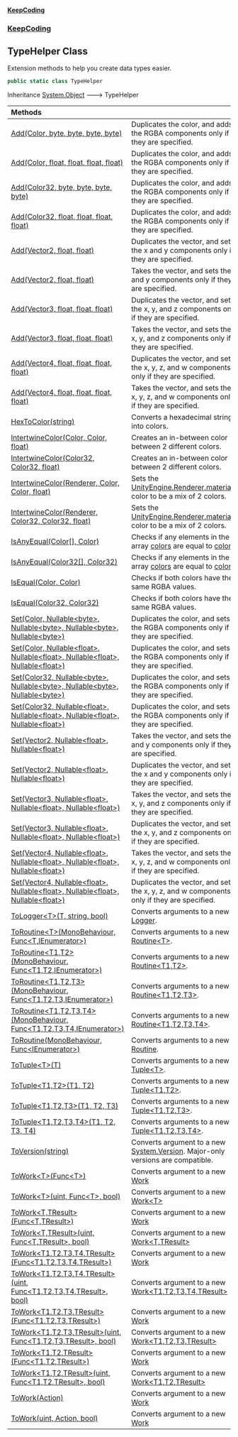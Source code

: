 #### [KeepCoding](index.md 'index')
### [KeepCoding](KeepCoding.md 'KeepCoding')
## TypeHelper Class
Extension methods to help you create data types easier.  
```csharp
public static class TypeHelper
```

Inheritance [System.Object](https://docs.microsoft.com/en-us/dotnet/api/System.Object 'System.Object') &#129106; TypeHelper  

| Methods | |
| :--- | :--- |
| [Add(Color, byte, byte, byte, byte)](TypeHelper_Add_TM0V2_i603FiH0EJj6MjiQ.md 'KeepCoding.TypeHelper.Add(Color, byte, byte, byte, byte)') | Duplicates the color, and adds the RGBA components only if they are specified.<br/> |
| [Add(Color, float, float, float, float)](TypeHelper_Add_PiZ19Q07toZi09TDfoLvRg.md 'KeepCoding.TypeHelper.Add(Color, float, float, float, float)') | Duplicates the color, and adds the RGBA components only if they are specified.<br/> |
| [Add(Color32, byte, byte, byte, byte)](TypeHelper_Add_P6Up9sy93cqI1dIJGEqerw.md 'KeepCoding.TypeHelper.Add(Color32, byte, byte, byte, byte)') | Duplicates the color, and adds the RGBA components only if they are specified.<br/> |
| [Add(Color32, float, float, float, float)](TypeHelper_Add_VSSbGyoNmyYc3c7Z5yZ37g.md 'KeepCoding.TypeHelper.Add(Color32, float, float, float, float)') | Duplicates the color, and adds the RGBA components only if they are specified.<br/> |
| [Add(Vector2, float, float)](TypeHelper_Add_8A_lMMrfMiVjwI_P55G_kg.md 'KeepCoding.TypeHelper.Add(Vector2, float, float)') | Duplicates the vector, and sets the x and y components only if they are specified.<br/> |
| [Add(Vector2, float, float)](TypeHelper_Add_8A_lMMrfMiVjwI_P55G_kg.md 'KeepCoding.TypeHelper.Add(Vector2, float, float)') | Takes the vector, and sets the x and y components only if they are specified.<br/> |
| [Add(Vector3, float, float, float)](TypeHelper_Add_XTLlzU0nnwOVgeCC_GFJfw.md 'KeepCoding.TypeHelper.Add(Vector3, float, float, float)') | Duplicates the vector, and sets the x, y, and z components only if they are specified.<br/> |
| [Add(Vector3, float, float, float)](TypeHelper_Add_XTLlzU0nnwOVgeCC_GFJfw.md 'KeepCoding.TypeHelper.Add(Vector3, float, float, float)') | Takes the vector, and sets the x, y, and z components only if they are specified.<br/> |
| [Add(Vector4, float, float, float, float)](TypeHelper_Add_BAd630En2FTLKViHv7TPWQ.md 'KeepCoding.TypeHelper.Add(Vector4, float, float, float, float)') | Duplicates the vector, and sets the x, y, z, and w components only if they are specified.<br/> |
| [Add(Vector4, float, float, float, float)](TypeHelper_Add_BAd630En2FTLKViHv7TPWQ.md 'KeepCoding.TypeHelper.Add(Vector4, float, float, float, float)') | Takes the vector, and sets the x, y, z, and w components only if they are specified.<br/> |
| [HexToColor(string)](TypeHelper_HexToColor_Tmo+MD2qKG02zXDO6PGGIQ.md 'KeepCoding.TypeHelper.HexToColor(string)') | Converts a hexadecimal string into colors.<br/> |
| [IntertwineColor(Color, Color, float)](TypeHelper_IntertwineColor_IjZQKhUZNJ6phB4_6wZPnw.md 'KeepCoding.TypeHelper.IntertwineColor(Color, Color, float)') | Creates an in-between color between 2 different colors.<br/> |
| [IntertwineColor(Color32, Color32, float)](TypeHelper_IntertwineColor_0bFaDJYlhcWbOv8_PXUW9Q.md 'KeepCoding.TypeHelper.IntertwineColor(Color32, Color32, float)') | Creates an in-between color between 2 different colors.<br/> |
| [IntertwineColor(Renderer, Color, Color, float)](TypeHelper_IntertwineColor_Wsco2A8QXwKd2RmDt2gqyA.md 'KeepCoding.TypeHelper.IntertwineColor(Renderer, Color, Color, float)') | Sets the [UnityEngine.Renderer.material](https://docs.microsoft.com/en-us/dotnet/api/UnityEngine.Renderer.material 'UnityEngine.Renderer.material')'s color to be a mix of 2 colors.<br/> |
| [IntertwineColor(Renderer, Color32, Color32, float)](TypeHelper_IntertwineColor_OfElnxK2I79GAQYBRpYuvg.md 'KeepCoding.TypeHelper.IntertwineColor(Renderer, Color32, Color32, float)') | Sets the [UnityEngine.Renderer.material](https://docs.microsoft.com/en-us/dotnet/api/UnityEngine.Renderer.material 'UnityEngine.Renderer.material')'s color to be a mix of 2 colors.<br/> |
| [IsAnyEqual(Color[], Color)](TypeHelper_IsAnyEqual_o1+9GdY8_Kbaz97gQdqHUw.md 'KeepCoding.TypeHelper.IsAnyEqual(Color[], Color)') | Checks if any elements in the array [colors](TypeHelper_IsAnyEqual_o1+9GdY8_Kbaz97gQdqHUw.md#KeepCoding_TypeHelper_IsAnyEqual(Color___Color)_colors 'KeepCoding.TypeHelper.IsAnyEqual(Color[], Color).colors') are equal to [color](TypeHelper_IsAnyEqual_o1+9GdY8_Kbaz97gQdqHUw.md#KeepCoding_TypeHelper_IsAnyEqual(Color___Color)_color 'KeepCoding.TypeHelper.IsAnyEqual(Color[], Color).color').<br/> |
| [IsAnyEqual(Color32[], Color32)](TypeHelper_IsAnyEqual_HpWpue4tsfkfQmhlehJgTA.md 'KeepCoding.TypeHelper.IsAnyEqual(Color32[], Color32)') | Checks if any elements in the array [colors](TypeHelper_IsAnyEqual_HpWpue4tsfkfQmhlehJgTA.md#KeepCoding_TypeHelper_IsAnyEqual(Color32___Color32)_colors 'KeepCoding.TypeHelper.IsAnyEqual(Color32[], Color32).colors') are equal to [color](TypeHelper_IsAnyEqual_HpWpue4tsfkfQmhlehJgTA.md#KeepCoding_TypeHelper_IsAnyEqual(Color32___Color32)_color 'KeepCoding.TypeHelper.IsAnyEqual(Color32[], Color32).color').<br/> |
| [IsEqual(Color, Color)](TypeHelper_IsEqual_rKODDH2AgI1lerb2HEH97A.md 'KeepCoding.TypeHelper.IsEqual(Color, Color)') | Checks if both colors have the same RGBA values.<br/> |
| [IsEqual(Color32, Color32)](TypeHelper_IsEqual_yKhejWhnHb7163+iDx6yuQ.md 'KeepCoding.TypeHelper.IsEqual(Color32, Color32)') | Checks if both colors have the same RGBA values.<br/> |
| [Set(Color, Nullable&lt;byte&gt;, Nullable&lt;byte&gt;, Nullable&lt;byte&gt;, Nullable&lt;byte&gt;)](TypeHelper_Set_cl7aaDK8vPqnnOmjJEQ_HQ.md 'KeepCoding.TypeHelper.Set(Color, System.Nullable&lt;byte&gt;, System.Nullable&lt;byte&gt;, System.Nullable&lt;byte&gt;, System.Nullable&lt;byte&gt;)') | Duplicates the color, and sets the RGBA components only if they are specified.<br/> |
| [Set(Color, Nullable&lt;float&gt;, Nullable&lt;float&gt;, Nullable&lt;float&gt;, Nullable&lt;float&gt;)](TypeHelper_Set_ebA0qdmySOGmb2h8Gh4Zsg.md 'KeepCoding.TypeHelper.Set(Color, System.Nullable&lt;float&gt;, System.Nullable&lt;float&gt;, System.Nullable&lt;float&gt;, System.Nullable&lt;float&gt;)') | Duplicates the color, and sets the RGBA components only if they are specified.<br/> |
| [Set(Color32, Nullable&lt;byte&gt;, Nullable&lt;byte&gt;, Nullable&lt;byte&gt;, Nullable&lt;byte&gt;)](TypeHelper_Set_2GIhgu1MSU4IyhMn4a9y7A.md 'KeepCoding.TypeHelper.Set(Color32, System.Nullable&lt;byte&gt;, System.Nullable&lt;byte&gt;, System.Nullable&lt;byte&gt;, System.Nullable&lt;byte&gt;)') | Duplicates the color, and sets the RGBA components only if they are specified.<br/> |
| [Set(Color32, Nullable&lt;float&gt;, Nullable&lt;float&gt;, Nullable&lt;float&gt;, Nullable&lt;float&gt;)](TypeHelper_Set_548qTJW7QMnzvbd7R4pg2g.md 'KeepCoding.TypeHelper.Set(Color32, System.Nullable&lt;float&gt;, System.Nullable&lt;float&gt;, System.Nullable&lt;float&gt;, System.Nullable&lt;float&gt;)') | Duplicates the color, and sets the RGBA components only if they are specified.<br/> |
| [Set(Vector2, Nullable&lt;float&gt;, Nullable&lt;float&gt;)](TypeHelper_Set_S2ybnxoJr_kJC5JRs287Tg.md 'KeepCoding.TypeHelper.Set(Vector2, System.Nullable&lt;float&gt;, System.Nullable&lt;float&gt;)') | Takes the vector, and sets the x and y components only if they are specified.<br/> |
| [Set(Vector2, Nullable&lt;float&gt;, Nullable&lt;float&gt;)](TypeHelper_Set_S2ybnxoJr_kJC5JRs287Tg.md 'KeepCoding.TypeHelper.Set(Vector2, System.Nullable&lt;float&gt;, System.Nullable&lt;float&gt;)') | Duplicates the vector, and sets the x and y components only if they are specified.<br/> |
| [Set(Vector3, Nullable&lt;float&gt;, Nullable&lt;float&gt;, Nullable&lt;float&gt;)](TypeHelper_Set_r+pDPZfUNYdb6_3tqDT5yA.md 'KeepCoding.TypeHelper.Set(Vector3, System.Nullable&lt;float&gt;, System.Nullable&lt;float&gt;, System.Nullable&lt;float&gt;)') | Takes the vector, and sets the x, y, and z components only if they are specified.<br/> |
| [Set(Vector3, Nullable&lt;float&gt;, Nullable&lt;float&gt;, Nullable&lt;float&gt;)](TypeHelper_Set_r+pDPZfUNYdb6_3tqDT5yA.md 'KeepCoding.TypeHelper.Set(Vector3, System.Nullable&lt;float&gt;, System.Nullable&lt;float&gt;, System.Nullable&lt;float&gt;)') | Duplicates the vector, and sets the x, y, and z components only if they are specified.<br/> |
| [Set(Vector4, Nullable&lt;float&gt;, Nullable&lt;float&gt;, Nullable&lt;float&gt;, Nullable&lt;float&gt;)](TypeHelper_Set_TC7_yL_ZqptkKLW97enuiA.md 'KeepCoding.TypeHelper.Set(Vector4, System.Nullable&lt;float&gt;, System.Nullable&lt;float&gt;, System.Nullable&lt;float&gt;, System.Nullable&lt;float&gt;)') | Takes the vector, and sets the x, y, z, and w components only if they are specified.<br/> |
| [Set(Vector4, Nullable&lt;float&gt;, Nullable&lt;float&gt;, Nullable&lt;float&gt;, Nullable&lt;float&gt;)](TypeHelper_Set_TC7_yL_ZqptkKLW97enuiA.md 'KeepCoding.TypeHelper.Set(Vector4, System.Nullable&lt;float&gt;, System.Nullable&lt;float&gt;, System.Nullable&lt;float&gt;, System.Nullable&lt;float&gt;)') | Duplicates the vector, and sets the x, y, z, and w components only if they are specified.<br/> |
| [ToLogger&lt;T&gt;(T, string, bool)](TypeHelper_ToLogger_1s4CsJ473T_xLaB01H4_Rw.md 'KeepCoding.TypeHelper.ToLogger&lt;T&gt;(T, string, bool)') | Converts arguments to a new [Logger](Logger.md 'KeepCoding.Logger').<br/> |
| [ToRoutine&lt;T&gt;(MonoBehaviour, Func&lt;T,IEnumerator&gt;)](TypeHelper_ToRoutine_1mWaVVqQ0u4dnNjO_z0mJw.md 'KeepCoding.TypeHelper.ToRoutine&lt;T&gt;(MonoBehaviour, System.Func&lt;T,System.Collections.IEnumerator&gt;)') | Converts arguments to a new [Routine&lt;T&gt;](Routine_T_.md 'KeepCoding.Routine&lt;T&gt;').<br/> |
| [ToRoutine&lt;T1,T2&gt;(MonoBehaviour, Func&lt;T1,T2,IEnumerator&gt;)](TypeHelper_ToRoutine_uiMA2Jngo634Nfa1KgQJgQ.md 'KeepCoding.TypeHelper.ToRoutine&lt;T1,T2&gt;(MonoBehaviour, System.Func&lt;T1,T2,System.Collections.IEnumerator&gt;)') | Converts arguments to a new [Routine&lt;T1,T2&gt;](Routine_T1_T2_.md 'KeepCoding.Routine&lt;T1,T2&gt;').<br/> |
| [ToRoutine&lt;T1,T2,T3&gt;(MonoBehaviour, Func&lt;T1,T2,T3,IEnumerator&gt;)](TypeHelper_ToRoutine_4OWxcg_LqFfUedv8XVeRZQ.md 'KeepCoding.TypeHelper.ToRoutine&lt;T1,T2,T3&gt;(MonoBehaviour, System.Func&lt;T1,T2,T3,System.Collections.IEnumerator&gt;)') | Converts arguments to a new [Routine&lt;T1,T2,T3&gt;](Routine_T1_T2_T3_.md 'KeepCoding.Routine&lt;T1,T2,T3&gt;').<br/> |
| [ToRoutine&lt;T1,T2,T3,T4&gt;(MonoBehaviour, Func&lt;T1,T2,T3,T4,IEnumerator&gt;)](TypeHelper_ToRoutine_WDd5jPuSdC3y9rIE_nUjQw.md 'KeepCoding.TypeHelper.ToRoutine&lt;T1,T2,T3,T4&gt;(MonoBehaviour, System.Func&lt;T1,T2,T3,T4,System.Collections.IEnumerator&gt;)') | Converts arguments to a new [Routine&lt;T1,T2,T3,T4&gt;](Routine_T1_T2_T3_T4_.md 'KeepCoding.Routine&lt;T1,T2,T3,T4&gt;').<br/> |
| [ToRoutine(MonoBehaviour, Func&lt;IEnumerator&gt;)](TypeHelper_ToRoutine_Rap5qp5L6PoPBkHn_RtHpg.md 'KeepCoding.TypeHelper.ToRoutine(MonoBehaviour, System.Func&lt;System.Collections.IEnumerator&gt;)') | Converts arguments to a new [Routine](Routine.md 'KeepCoding.Routine').<br/> |
| [ToTuple&lt;T&gt;(T)](TypeHelper_ToTuple_b_9Jk9y2Pyp1NvRLMR+5Yw.md 'KeepCoding.TypeHelper.ToTuple&lt;T&gt;(T)') | Converts arguments to a new [Tuple&lt;T&gt;](Tuple_T_.md 'KeepCoding.Tuple&lt;T&gt;').<br/> |
| [ToTuple&lt;T1,T2&gt;(T1, T2)](TypeHelper_ToTuple_LI2EmOv9CB_9ftgGskWBBQ.md 'KeepCoding.TypeHelper.ToTuple&lt;T1,T2&gt;(T1, T2)') | Converts arguments to a new [Tuple&lt;T1,T2&gt;](Tuple_T1_T2_.md 'KeepCoding.Tuple&lt;T1,T2&gt;').<br/> |
| [ToTuple&lt;T1,T2,T3&gt;(T1, T2, T3)](TypeHelper_ToTuple_UTM6P8SvKrr69sYDITuYig.md 'KeepCoding.TypeHelper.ToTuple&lt;T1,T2,T3&gt;(T1, T2, T3)') | Converts arguments to a new [Tuple&lt;T1,T2,T3&gt;](Tuple_T1_T2_T3_.md 'KeepCoding.Tuple&lt;T1,T2,T3&gt;').<br/> |
| [ToTuple&lt;T1,T2,T3,T4&gt;(T1, T2, T3, T4)](TypeHelper_ToTuple_W4JHmCUUSJSuVXDUMydnFg.md 'KeepCoding.TypeHelper.ToTuple&lt;T1,T2,T3,T4&gt;(T1, T2, T3, T4)') | Converts arguments to a new [Tuple&lt;T1,T2,T3,T4&gt;](Tuple_T1_T2_T3_T4_.md 'KeepCoding.Tuple&lt;T1,T2,T3,T4&gt;').<br/> |
| [ToVersion(string)](TypeHelper_ToVersion_PxbPWKC71cxB6lFNHu5umA.md 'KeepCoding.TypeHelper.ToVersion(string)') | Converts argument to a new [System.Version](https://docs.microsoft.com/en-us/dotnet/api/System.Version 'System.Version'). Major-only versions are compatible.<br/> |
| [ToWork&lt;T&gt;(Func&lt;T&gt;)](TypeHelper_ToWork_bd_qMU5RilhKYmZIGzGcGA.md 'KeepCoding.TypeHelper.ToWork&lt;T&gt;(System.Func&lt;T&gt;)') | Converts argument to a new [Work](Work.md 'KeepCoding.Work') |
| [ToWork&lt;T&gt;(uint, Func&lt;T&gt;, bool)](TypeHelper_ToWork_aQXOKJWsrV231lUgSVgdsw.md 'KeepCoding.TypeHelper.ToWork&lt;T&gt;(uint, System.Func&lt;T&gt;, bool)') | Converts argument to a new [Work&lt;T&gt;](Work_T_.md 'KeepCoding.Work&lt;T&gt;') |
| [ToWork&lt;T,TResult&gt;(Func&lt;T,TResult&gt;)](TypeHelper_ToWork_N79YyyjQn3kMfXcqIwUuhg.md 'KeepCoding.TypeHelper.ToWork&lt;T,TResult&gt;(System.Func&lt;T,TResult&gt;)') | Converts argument to a new [Work](Work.md 'KeepCoding.Work') |
| [ToWork&lt;T,TResult&gt;(uint, Func&lt;T,TResult&gt;, bool)](TypeHelper_ToWork_NdkW4SrlUvirk8v_WlxceQ.md 'KeepCoding.TypeHelper.ToWork&lt;T,TResult&gt;(uint, System.Func&lt;T,TResult&gt;, bool)') | Converts argument to a new [Work&lt;T,TResult&gt;](Work_T_TResult_.md 'KeepCoding.Work&lt;T,TResult&gt;') |
| [ToWork&lt;T1,T2,T3,T4,TResult&gt;(Func&lt;T1,T2,T3,T4,TResult&gt;)](TypeHelper_ToWork_RjKCIAnOwj5LoSK6gcyBdQ.md 'KeepCoding.TypeHelper.ToWork&lt;T1,T2,T3,T4,TResult&gt;(System.Func&lt;T1,T2,T3,T4,TResult&gt;)') | Converts argument to a new [Work](Work.md 'KeepCoding.Work') |
| [ToWork&lt;T1,T2,T3,T4,TResult&gt;(uint, Func&lt;T1,T2,T3,T4,TResult&gt;, bool)](TypeHelper_ToWork_PrpkevAqz_gjdrVjFtAJBw.md 'KeepCoding.TypeHelper.ToWork&lt;T1,T2,T3,T4,TResult&gt;(uint, System.Func&lt;T1,T2,T3,T4,TResult&gt;, bool)') | Converts argument to a new [Work&lt;T1,T2,T3,T4,TResult&gt;](Work_T1_T2_T3_T4_TResult_.md 'KeepCoding.Work&lt;T1,T2,T3,T4,TResult&gt;') |
| [ToWork&lt;T1,T2,T3,TResult&gt;(Func&lt;T1,T2,T3,TResult&gt;)](TypeHelper_ToWork_6pf78X7nvcYpZAlmb6kB8Q.md 'KeepCoding.TypeHelper.ToWork&lt;T1,T2,T3,TResult&gt;(System.Func&lt;T1,T2,T3,TResult&gt;)') | Converts argument to a new [Work](Work.md 'KeepCoding.Work') |
| [ToWork&lt;T1,T2,T3,TResult&gt;(uint, Func&lt;T1,T2,T3,TResult&gt;, bool)](TypeHelper_ToWork_M_4Y6INT9O8leCRj_N+jLw.md 'KeepCoding.TypeHelper.ToWork&lt;T1,T2,T3,TResult&gt;(uint, System.Func&lt;T1,T2,T3,TResult&gt;, bool)') | Converts argument to a new [Work&lt;T1,T2,T3,TResult&gt;](Work_T1_T2_T3_TResult_.md 'KeepCoding.Work&lt;T1,T2,T3,TResult&gt;') |
| [ToWork&lt;T1,T2,TResult&gt;(Func&lt;T1,T2,TResult&gt;)](TypeHelper_ToWork_GAtvXmzD79tJnO0hmDHzxg.md 'KeepCoding.TypeHelper.ToWork&lt;T1,T2,TResult&gt;(System.Func&lt;T1,T2,TResult&gt;)') | Converts argument to a new [Work](Work.md 'KeepCoding.Work') |
| [ToWork&lt;T1,T2,TResult&gt;(uint, Func&lt;T1,T2,TResult&gt;, bool)](TypeHelper_ToWork_DDUOKOuhIMa3J9fBqkToAw.md 'KeepCoding.TypeHelper.ToWork&lt;T1,T2,TResult&gt;(uint, System.Func&lt;T1,T2,TResult&gt;, bool)') | Converts argument to a new [Work&lt;T1,T2,TResult&gt;](Work_T1_T2_TResult_.md 'KeepCoding.Work&lt;T1,T2,TResult&gt;') |
| [ToWork(Action)](TypeHelper_ToWork_5oGa4qbIAexvpIWanJ1RwA.md 'KeepCoding.TypeHelper.ToWork(System.Action)') | Converts argument to a new [Work](Work.md 'KeepCoding.Work') |
| [ToWork(uint, Action, bool)](TypeHelper_ToWork_3Ry89t2ve3jmnM+wjxnkUw.md 'KeepCoding.TypeHelper.ToWork(uint, System.Action, bool)') | Converts argument to a new [Work](Work.md 'KeepCoding.Work') |
